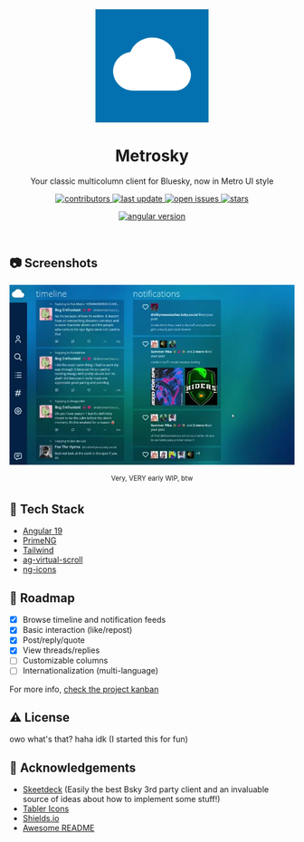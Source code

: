 <!--
Hey, thanks for using the awesome-readme-template template.  
If you have any enhancements, then fork this project and create a pull request 
or just open an issue with the label "enhancement".

Don't forget to give this project a star for additional support ;)
Maybe you can mention me or this repo in the acknowledgements too
-->
<div align="center">

  <img src="https://github.com/kryst4line/metrosky/raw/refs/heads/main/.github/icon.webp" alt="logo" width="200" height="auto" />
  <h1>Metrosky</h1>
  
  <p>
    Your classic multicolumn client for Bluesky, now in Metro UI style 
  </p>
  
  
<!-- Badges -->
<p>
  <a href="https://github.com/kryst4line/metrosky/graphs/contributors">
    <img src="https://img.shields.io/github/contributors/kryst4line/metrosky" alt="contributors" />
  </a>
  <a href="">
    <img src="https://img.shields.io/github/last-commit/kryst4line/metrosky" alt="last update" />
  </a>
  <a href="https://github.com/kryst4line/metrosky/issues/">
    <img src="https://img.shields.io/github/issues/kryst4line/metrosky" alt="open issues" />
  </a>
  <a href="https://github.com/Louis3797/awesome-readme-template/stargazers">
    <img src="https://img.shields.io/github/stars/kryst4line/metrosky" alt="stars" />
  </a>
</p>

<p>
  <a href="">
    <img src="https://img.shields.io/github/package-json/dependency-version/kryst4line/metrosky/@angular/core" alt="angular version" />
  </a>
</p>

</div>

<br />


<!-- Screenshots -->
## :camera: Screenshots

<div align="center">
    <img src="https://github.com/kryst4line/metrosky/raw/refs/heads/main/.github/demo.webp" alt="screenshot" />
    <p><sup>Very, VERY early WIP, btw</sup></p>
</div>


<!-- TechStack -->
## :space_invader: Tech Stack

 - [Angular 19](https://v19.angular.dev/)
 - [PrimeNG](https://primeng.org/)
 - [Tailwind](https://tailwindcss.com/)
 - [ag-virtual-scroll](https://github.com/ericferreira1992/ag-virtual-scroll)
 - [ng-icons](https://github.com/ng-icons/ng-icons)


<!-- Roadmap -->
## :compass: Roadmap

* [x] Browse timeline and notification feeds 
* [x] Basic interaction (like/repost)
* [x] Post/reply/quote
* [x] View threads/replies
* [ ] Customizable columns
* [ ] Internationalization (multi-language)

For more info, [check the project kanban](https://github.com/users/kryst4line/projects/1)


<!-- License -->
## :warning: License

owo what's that? haha idk (I started this for fun)


<!-- Acknowledgments -->
## :gem: Acknowledgements

 - [Skeetdeck](https://github.com/mary-ext/skeetdeck) (Easily the best Bsky 3rd party client and an invaluable source of ideas about how to implement some stuff!)
 - [Tabler Icons](https://tablericons.com/)
 - [Shields.io](https://shields.io/)
 - [Awesome README](https://github.com/matiassingers/awesome-readme)

